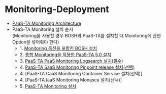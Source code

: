 # Monitoring-Deployment
- [PaaS-TA Monitoring Architecture](https://github.com/okpc579/Monitoring-Deployment/blob/master/PAAS-TA_MONITORING_ARCHITECTURE.md)
- PaaS-TA Monitoring 설치 순서<br>(Monitoring을 사용할 경우 BOSH와 PaaS-TA를 설치할 때 Monitoring에 관한 Option을 넣어줘야 한다)
  - 1\. [Monitoring 옵션을 포함한 BOSH 설치](https://github.com/okpc579/PaaS-TA-Deployment/blob/master/bosh/README.md)
  - 2\. [통합 Monitoring을 적용한 PaaS-TA 5.0 설치](https://github.com/okpc579/Monitoring-Deployment/blob/master/paasta/README.md)
  - 3\. [PaaS-TA PaaS Monitoring Logsearch 설치(필수)](https://github.com/okpc579/Monitoring-Deployment/blob/master/logsearch/README.md)
  - 4\. [PaaS-TA SaaS Monitoring Pinpoint release 설치(선택)](https://github.com/okpc579/Monitoring-Deployment/blob/master/paasta-pinpoint-monitoring/README.md)
  - 4\. [PaaS-TA CaaS Monitoring Container Service 설치(선택)]
  - 4\. [PaaS-TA IaaS Monitoring Monasca 설치(선택)]
  - 5\. [PaaS-TA Monitoring 설치](https://github.com/okpc579/Monitoring-Deployment/blob/master/paasta-monitoring/README.md)
